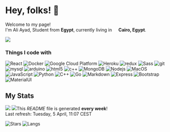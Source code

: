 <h1>Hey, folks! 👋</h1>
<p>Welcome to my page! </br> I'm Ali Ayad, Student from <b>Egypt</b>, currently living in <img src="https://i.postimg.cc/MG3Bd45M/egypt.pngng" width="13"/> <b>Cairo, Egypt</b>. </p>

<img src="https://img.shields.io/github/followers/alimagedayad.svg?style=social&label=Follow&maxAge=2592000"/>



<h3>Things I code with</h3>

<p>
  <img alt="React" src="https://img.shields.io/static/v1?style=for-the-badge&message=React&color=222222&logo=React&logoColor=61DAFB" />
  <img alt="Docker" src="https://img.shields.io/static/v1?style=for-the-badge&message=Docker&color=2496ED&logo=Docker&logoColor=FFFFFF" />
  <!-- <img alt="Github Actions" src="https://img.shields.io/badge/-Github_Actions-2088FF?style=flat-square&logo=github-actions&logoColor=white" /> -->
  <img alt="Google Cloud Platform" src="https://img.shields.io/badge/Google_Cloud-4285F4?style=for-the-badge&logo=google-cloud&logoColor=white" />
  <img alt="Heroku" src="https://img.shields.io/badge/Heroku-430098?style=for-the-badge&logo=heroku&logoColor=white" />
  <img alt="redux" src="https://img.shields.io/badge/Redux-593D88?style=for-the-badge&logo=redux&logoColor=white" />
  <img alt="Sass" src="https://img.shields.io/badge/Sass-CC6699?style=for-the-badge&logo=sass&logoColor=white"/>
  <img alt="git" src="https://img.shields.io/badge/GIT-E44C30?style=for-the-badge&logo=git&logoColor=white
" />
  <img alt="mysql" src="https://img.shields.io/badge/MySQL-00000F?style=for-the-badge&logo=mysql&logoColor=white">
  <img alt ="arduino" src="https://img.shields.io/badge/Arduino-00979D?style=for-the-badge&logo=Arduino&logoColor=white
"/>

  <img alt="html5" src="https://img.shields.io/badge/HTML5-E34F26?style=for-the-badge&logo=html5&logoColor=white" />
  <img alt="c++" src ="https://img.shields.io/badge/C%2B%2B-00599C?style=for-the-badge&logo=c%2B%2B&logoColor=white">

  <img alt="MongoDB" src="https://img.shields.io/badge/MongoDB-4EA94B?style=for-the-badge&logo=mongodb&logoColor=white" />
  <img alt="Nodejs" src="https://img.shields.io/badge/Node.js-43853D?style=for-the-badge&logo=node.js&logoColor=white" />
  <img alt="MacOS" src="https://img.shields.io/badge/mac%20os-000000?style=for-the-badge&logo=apple&logoColor=white" />
  <img alt="JavaScript" src="https://img.shields.io/badge/JavaScript-F7DF1E?style=for-the-badge&logo=javascript&logoColor=black" />
  <img alt="Python" src="https://img.shields.io/badge/Python-3776AB?style=for-the-badge&logo=python&logoColor=white" />
  <img alt="C++" src= "https://img.shields.io/badge/C%2B%2B-00599C?style=for-the-badge&logo=c%2B%2B&logoColor=white"/>
  <img alt="Go" src ="https://img.shields.io/badge/Go-00ADD8?style=for-the-badge&logo=go&logoColor=white">
  <img alt="Markdown" src="https://img.shields.io/badge/Markdown-000000?style=for-the-badge&logo=markdown&logoColor=white">
  <img alt="Express" src="https://img.shields.io/badge/Express.js-404D59?style=for-the-badge"/>
  <img alt="Bootstrap" src="https://img.shields.io/badge/Bootstrap-563D7C?style=for-the-badge&logo=bootstrap&logoColor=white" />
  <img alt="MaterialUI" src="https://img.shields.io/badge/Material--UI-0081CB?style=for-the-badge&logo=material-ui&logoColor=white" />
</p>

<h2>My Stats</h2>

<img src="https://github-readme-stats.vercel.app/api?username=alimagedayad&theme=blue-green&show_icons=true&count_private=true"/>
<img src="https://github-readme-stats.vercel.app/api/top-langs/?username=alimagedayad&theme=blue-green/>
<p align="center">This <i>README</i> file is generated <b>every week</b>!</br>Last refresh: Tuesday, 5 April, 11:07 CEST<br/></p>

<img alt="Stars" src="https://img.shields.io/github/stars/alimagedayad/alimagedayad?style=flat-square&labelColor=343b41"/> <img alt="Langs" src="https://img.shields.io/github/forks/alimagedayad/alimagedayad?style=flat-square&labelColor=343b41"/></p>
